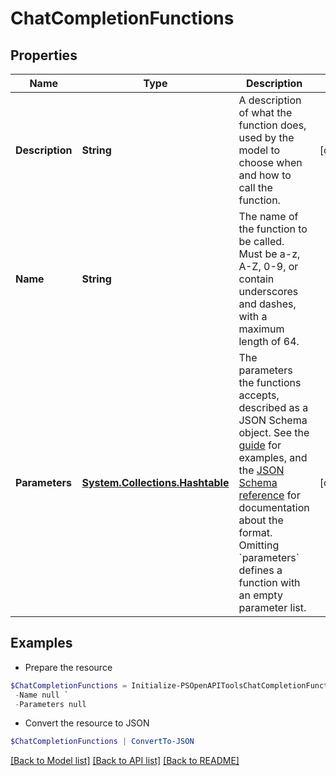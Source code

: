 # ChatCompletionFunctions
## Properties

Name | Type | Description | Notes
------------ | ------------- | ------------- | -------------
**Description** | **String** | A description of what the function does, used by the model to choose when and how to call the function. | [optional] 
**Name** | **String** | The name of the function to be called. Must be a-z, A-Z, 0-9, or contain underscores and dashes, with a maximum length of 64. | 
**Parameters** | [**System.Collections.Hashtable**](AnyType.md) | The parameters the functions accepts, described as a JSON Schema object. See the [guide](/docs/guides/text-generation/function-calling) for examples, and the [JSON Schema reference](https://json-schema.org/understanding-json-schema/) for documentation about the format.   Omitting &#x60;parameters&#x60; defines a function with an empty parameter list. | [optional] 

## Examples

- Prepare the resource
```powershell
$ChatCompletionFunctions = Initialize-PSOpenAPIToolsChatCompletionFunctions  -Description null `
 -Name null `
 -Parameters null
```

- Convert the resource to JSON
```powershell
$ChatCompletionFunctions | ConvertTo-JSON
```

[[Back to Model list]](../README.md#documentation-for-models) [[Back to API list]](../README.md#documentation-for-api-endpoints) [[Back to README]](../README.md)

